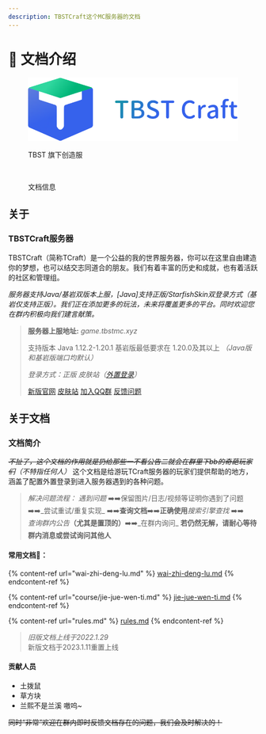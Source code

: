 ```yaml
---
description: TBSTCraft这个MC服务器的文档
---
```


# 🙂 文档介绍

<figure><img src=".gitbook/assets/Logo.png" alt=""><figcaption><p>TBST 旗下创造服</p></figcaption></figure>

<figure><img src="https://img.shields.io/static/v1?label=%E7%89%88%E6%9C%AC&#x26;message=3.5.5&#x26;color=blue" alt="" width="188"><figcaption><p>文档信息</p></figcaption></figure>

## 关于

### TBSTCraft服务器

TBSTCraft（简称TCraft）是一个公益的我的世界服务器，你可以在这里自由建造你的梦想，也可以结交志同道合的朋友。我们有着丰富的历史和成就，也有着活跃的社区和管理组。

_服务器支持Java/基岩双版本上服，\[Java]支持正版/StarfishSkin双登录方式（基岩仅支持正版）。我们正在添加更多的玩法，未来将覆盖更多的平台。同时欢迎您在群内积极向我们建言献策。_

> **服务器上服地址:** _game.tbstmc.xyz_&#x20;
>
> 支持版本 Java 1.12.2-1.20.1 基岩版最低要求在 1.20.0及其以上 _（Java版和基岩版端口均默认）_
>
> _登录方式：正版 皮肤站（_[_外置登录_](wai-zhi-deng-lu.md)_）_
>
> [新版官网](https://tbstmc.xyz) [皮肤站](https://skin.tbstmc.xyz) [加入QQ群](https://jq.qq.com/?\_wv=1027\&k=2tS7cxcw) [反馈问题](https://wj.qq.com/s2/12345977/adeb/)

## 关于文档

### 文档简介

~~_不扯了，这个文档的作用就是扔给那些一不看公告二就会在群里下bb的奇葩玩家们_~~_（不特指任何人）_ 这个文档是给游玩TCraft服务器的玩家们提供帮助的地方，涵盖了配置外置登录到进入服务器遇到的各种问题。

> _解决问题流程：_ _遇到问题_ ➡️➡️保留图片/日志/视频等证明你遇到了问题 ➡️➡️_尝试重试/重复实现_ ➡️➡️**查询文档**➡️➡️**正确使用**_搜索引擎查找_ ➡️➡️\
> _查询群内公告_**（尤其是置顶的）**➡️➡️_在群内询问_ **若仍然无解，请耐心等待群内消息或尝试询问其他人**

#### 常用文档🔗：

{% content-ref url="wai-zhi-deng-lu.md" %}
[wai-zhi-deng-lu.md](wai-zhi-deng-lu.md)
{% endcontent-ref %}

{% content-ref url="course/jie-jue-wen-ti.md" %}
[jie-jue-wen-ti.md](course/jie-jue-wen-ti.md)
{% endcontent-ref %}

{% content-ref url="rules.md" %}
[rules.md](rules.md)
{% endcontent-ref %}

> _旧版文档上线于2022.1.29_\
> 新版文档于2023.1.11重置上线

#### 贡献人员

* 土拨鼠
* 草方块
* 兰熙不是兰溪 ⁧\~嗷呜



~~同时“非常”欢迎在群内即时反馈文档存在的问题，我们会及时解决的！~~
